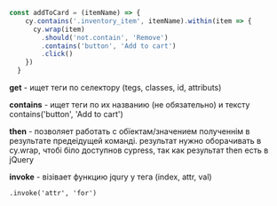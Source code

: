 ```ts
const addToCard = (itemName) => {
    cy.contains('.inventory_item', itemName).within(item => {
      cy.wrap(item)
        .should('not.contain', 'Remove')
        .contains('button', 'Add to cart')
        .click()
    })
  }
```

**get** - ищет теги по селектору (tegs, classes, id, attributs)

**contains** - ищет теги по их названию (не обязательно) и тексту
contains('button', 'Add to cart')

**then** - позволяет работать с обїектам/значением полученнім в результате предеідущей команді. результат нужно оборачивать в cy.wrap, чтобі біло доступнов cypress, так как результат then есть в jQuery 

**invoke** - візівает функцию jqury у тега (index, attr, val)
```
.invoke('attr', 'for')
```